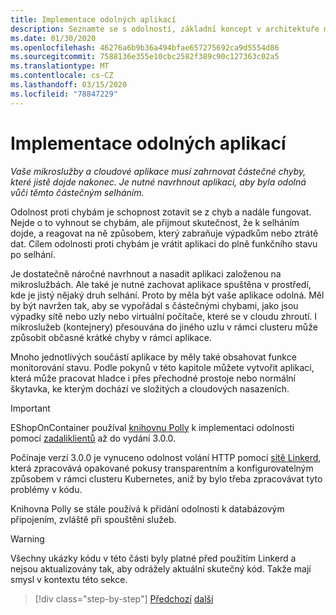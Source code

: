 ```yaml
---
title: Implementace odolných aplikací
description: Seznamte se s odolností, základní koncept v architektuře mikroslužeb. Musíte vědět, jak řádně zacházet s přechodnými chybami, když k nim dojde.
ms.date: 01/30/2020
ms.openlocfilehash: 46276a6b9b36a494bfae657275692ca9d5554d86
ms.sourcegitcommit: 7588136e355e10cbc2582f389c90c127363c02a5
ms.translationtype: MT
ms.contentlocale: cs-CZ
ms.lasthandoff: 03/15/2020
ms.locfileid: "78847229"
---
```

# <a name="implement-resilient-applications"></a>Implementace odolných aplikací

*Vaše mikroslužby a cloudové aplikace musí zahrnovat částečné chyby, které jistě dojde nakonec. Je nutné navrhnout aplikaci, aby byla odolná vůči těmto částečným selháním.*

Odolnost proti chybám je schopnost zotavit se z chyb a nadále fungovat. Nejde o to vyhnout se chybám, ale přijmout skutečnost, že k selháním dojde, a reagovat na ně způsobem, který zabraňuje výpadkům nebo ztrátě dat. Cílem odolnosti proti chybám je vrátit aplikaci do plně funkčního stavu po selhání.

Je dostatečně náročné navrhnout a nasadit aplikaci založenou na mikroslužbách. Ale také je nutné zachovat aplikace spuštěna v prostředí, kde je jistý nějaký druh selhání. Proto by měla být vaše aplikace odolná. Měl by být navržen tak, aby se vypořádal s částečnými chybami, jako jsou výpadky sítě nebo uzly nebo virtuální počítače, které se v cloudu zhroutí. I mikroslužeb (kontejnery) přesouvána do jiného uzlu v rámci clusteru může způsobit občasné krátké chyby v rámci aplikace.

Mnoho jednotlivých součástí aplikace by měly také obsahovat funkce monitorování stavu. Podle pokynů v této kapitole můžete vytvořit aplikaci, která může pracovat hladce i přes přechodné prostoje nebo normální škytavka, ke kterým dochází ve složitých a cloudových nasazeních.

>[!IMPORTANT]
> EShopOnContainer používal [knihovnu Polly](http://www.thepollyproject.org/) k implementaci odolnosti pomocí [zadaliklientů](./use-httpclientfactory-to-implement-resilient-http-requests.md) až do vydání 3.0.0.
>
> Počínaje verzí 3.0.0 je vynuceno odolnost volání HTTP pomocí [sítě Linkerd](https://linkerd.io/), která zpracovává opakované pokusy transparentním a konfigurovatelným způsobem v rámci clusteru Kubernetes, aniž by bylo třeba zpracovávat tyto problémy v kódu.
>
> Knihovna Polly se stále používá k přidání odolnosti k databázovým připojením, zvláště při spouštění služeb.

>[!WARNING]
> Všechny ukázky kódu v této části byly platné před použitím Linkerd a nejsou aktualizovány tak, aby odrážely aktuální skutečný kód. Takže mají smysl v kontextu této sekce.

>[!div class="step-by-step"]
>[Předchozí](../microservice-ddd-cqrs-patterns/microservice-application-layer-implementation-web-api.md)
>[další](handle-partial-failure.md)
